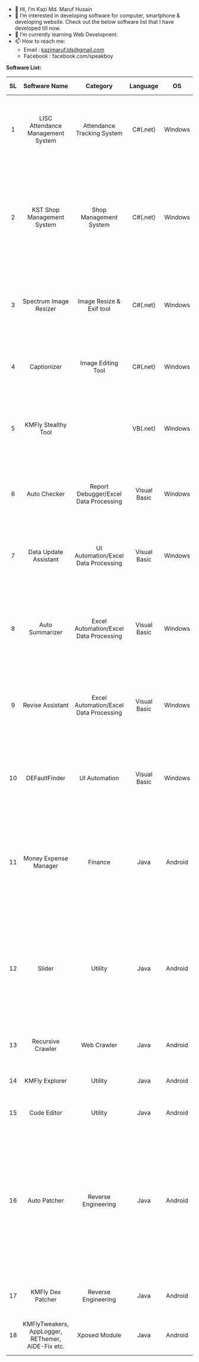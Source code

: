 - 👋 Hi, I’m Kazi Md. Maruf Husain
- 👀 I’m interested in developing software for computer, smartphone & developing website. Check out the below software list that I have developed till now.
- 🌱 I’m currently learning Web Developnent.
- 📫 How to reach me: 
    - Email : kazimaruf.lds@gmail.com
    - Facebook : facebook.com/speakboy

<!---
kazimaruf991/kazimaruf991 is a ✨ special ✨ repository because its `README.md` (this file) appears on your GitHub profile.
You can click the Preview link to take a look at your changes.
--->

**Software List:**

SL|Software Name|Category|Language|OS|Term Of Use|Summary of Features
:-:|:-:|:-:|:-:|:-:|:-:|:-:
1| LISC Attendance Management System | Attendance Tracking System | C#(.net) | Windows | Commercial | Generates Daily/Monthly Attendance Report by maintaining 5 different shifts attendance timing.
2| KST Shop Management System | Shop Management System | C#(.net) | Windows | Commercial | Stores buy/sell & costs records to SQL Server Compact database, prints vouchar, exporting daily/monthly report to Excel/PDF etc. 
3| Spectrum Image Resizer | Image Resize & Exif tool | C#(.net) | Windows | Commercial | Resizes single or multiple photos in the background, option to change some exif information.
4| Captionizer | Image Editing Tool | C#(.net) | Windows | Commercial | Adding photo caption in any position of the image with different fonts, color, size etc.
5| KMFly Stealthy Tool |  | VB(.net) | Windows | Personal | It can change PC IP & DNS, hide software from Installed software list, hide files & folders in an advance way.
6| Auto Checker | Report Debugger/Excel Data Processing | Visual Basic | Windows | Commercial | Processes excel data, checks for error & generates comment with the error report.
7| Data Update Assistant | UI Automation/Excel Data Processing | Visual Basic | Windows | Commercial | Processing excel files, update/input data to another software from excel file.
8| Auto Summarizer | Excel Automation/Excel Data Processing | Visual Basic | Windows | Commercial | Processing unsorted excel data & generates a sorted printable excel file. Completes a long manual task in a very short time.
9| Revise Assistant | Excel Automation/Excel Data Processing | Visual Basic | Windows | Commercial | Compares two excel report, marks the difference & informs to related concern by email.
10| DEFaultFinder | UI Automation | Visual Basic | Windows | Commercial | Monitors another software data, finding the wrong input & informs to the user by marking the data field.
11| Money Expense Manager | Finance | Java | Android | Personal | Keeps record of daily/monthly earnings & expenses. It has Biometric & Password security option to prevent unauthorized access.
12| Slider | Utility | Java | Android | Personal | The software runs in the background & it can excecute various operation when user swiping the edge of the mobile screen. Eg.- Volume change, brightness change etc.
13| Recursive Crawler | Web Crawler | Java | Android | Personal | It can crawl & download files from a website.
14| KMFly Explorer | Utility | Java | Android | Personal | File Manager with various advance options & features.
15| Code Editor | Utility | Java | Android | Personal | Code editor with syntax highlighting.
16| Auto Patcher | Reverse Engineering | Java | Android | Public (free) | Automatically patches the android service.jar & framwork.jar & creates flashable that can be flashed via custom recovery to allow External SD Card write permission in android version 6.0 & 7.0. [Check my thread in XDA](https://forum.xda-developers.com/t/guide-app-6-x-x-7-x-x-allow-sdcard-write-access-switch-sdcard-path.3593021/)
17| KMFly Dex Patcher | Reverse Engineering | Java | Android | Personal | Patches smali code into .dex file of APK apllication.
18| KMFlyTweakers, AppLogger, REThemer, AIDE-Fix etc. | Xposed Module | Java | Android | Personal | Various Xposed module for my personal use.
